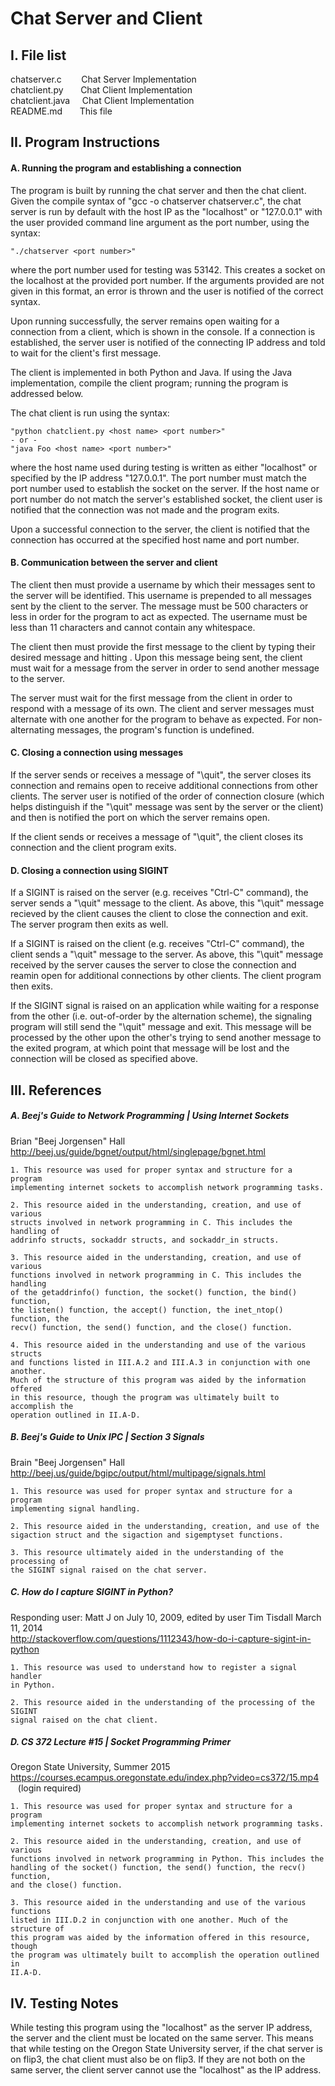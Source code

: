 # Chat Server and Client
## I. File list
chatserver.c&nbsp;&nbsp;&nbsp;&nbsp;&nbsp;&nbsp;&nbsp;&nbsp;Chat Server Implementation<br />
chatclient.py&nbsp;&nbsp;&nbsp;&nbsp;&nbsp;&nbsp;&nbsp;Chat Client Implementation<br />
chatclient.java&nbsp;&nbsp;&nbsp;&nbsp;&nbsp;Chat Client Implementation<br />
README.md&nbsp;&nbsp;&nbsp;&nbsp;&nbsp;&nbsp;&nbsp;This file<br />


## II. Program Instructions

#### A. Running the program and establishing a connection

The program is built by running the chat server and then the chat client.
Given the compile syntax of "gcc -o chatserver chatserver.c", the chat server
is run by default with the host IP as the "localhost" or "127.0.0.1" with the
user provided command line argument as the port number, using the syntax:
	
	"./chatserver <port number>"

where the port number used for testing was 53142. This creates a socket on the
localhost at the provided port number. If the arguments provided are not given
in this format, an error is thrown and the user is notified of the correct
syntax.

Upon running successfully, the server remains open waiting for a connection
from a client, which is shown in the console. If a connection is established,
the server user is notified of the connecting IP address and told to wait for
the client's first message.

The client is implemented in both Python and Java. If using the Java
implementation, compile the client program; running the program is addressed
below.

The chat client is run using the syntax:

 	"python chatclient.py <host name> <port number>"
 	- or -
 	"java Foo <host name> <port number>"

where the host name used during testing is written as either "localhost" or
specified by the IP address "127.0.0.1". The port number must match the port
number used to establish the socket on the server. If the host name or port 
number do not match the server's established socket, the client user is
notified that the connection was not made and the program exits.

Upon a successful connection to the server, the client is notified that the
connection has occurred at the specified host name and port number.


#### B. Communication between the server and client

The client then must provide a username by which their messages sent to the
server will be identified. This username is prepended to all messages sent by
the client to the server. The message must be 500 characters or less in order
for the program to act as expected. The username must be less than 11 
characters and cannot contain any whitespace.

The client then must provide the first message to the client by typing their 
desired message and hitting <Enter>. Upon this message being sent, the client
must wait for a message from the server in order to send another message to the
server.

The server must wait for the first message from the client in order to respond
with a message of its own. The client and server messages must alternate with 
one another for the program to behave as expected. For non-alternating
messages, the program's function is undefined.


#### C. Closing a connection using messages

If the server sends or receives a message of "\quit", the server closes its 
connection and remains open to receive additional connections from other 
clients. The server user is notified of the order of connection closure (which
helps distinguish if the "\quit" message was sent by the server or the client)
and then is notified the port on which the server remains open.

If the client sends or receives a message of "\quit", the client closes its
connection and the client program exits.


#### D. Closing a connection using SIGINT

If a SIGINT is raised on the server (e.g. receives "Ctrl-C" command), the
server sends a "\quit" message to the client. As above, this "\quit" message
recieved by the client causes the client to close the connection and exit. The
server program then exits as well.

If a SIGINT is raised on the client (e.g. receives "Ctrl-C" command), the
client sends a "\quit" message to the server. As above, this "\quit" message
received by the server causes the server to close the connection and reamin
open for additional connections by other clients. The client program then
exits.

If the SIGINT signal is raised on an application while waiting for a response
from the other (i.e. out-of-order by the alternation scheme), the signaling
program will still send the "\quit" message and exit. This message will be 
processed by the other upon the other's trying to send another message to the
exited program, at which point that message will be lost and the connection
will be closed as specified above. 


## III. References

##### A. Beej's Guide to Network Programming | Using Internet Sockets
Brian "Beej Jorgensen" Hall<br />
http://beej.us/guide/bgnet/output/html/singlepage/bgnet.html

	1. This resource was used for proper syntax and structure for a program
	implementing internet sockets to accomplish network programming tasks.

	2. This resource aided in the understanding, creation, and use of various
	structs involved in network programming in C. This includes the handling of
	addrinfo structs, sockaddr structs, and sockaddr_in structs.

	3. This resource aided in the understanding, creation, and use of various
	functions involved in network programming in C. This includes the handling
	of the getaddrinfo() function, the socket() function, the bind() function,
	the listen() function, the accept() function, the inet_ntop() function, the
	recv() function, the send() function, and the close() function.

	4. This resource aided in the understanding and use of the various structs
	and functions listed in III.A.2 and III.A.3 in conjunction with one another.
	Much of the structure of this program was aided by the information offered
	in this resource, though the program was ultimately built to accomplish the
	operation outlined in II.A-D. 


##### B. Beej's Guide to Unix IPC | Section 3 Signals
Brain "Beej Jorgensen" Hall<br />
http://beej.us/guide/bgipc/output/html/multipage/signals.html

	1. This resource was used for proper syntax and structure for a program
	implementing signal handling.

	2. This resource aided in the understanding, creation, and use of the 
	sigaction struct and the sigaction and sigemptyset functions.

	3. This resource ultimately aided in the understanding of the processing of
	the SIGINT signal raised on the chat server.


##### C. How do I capture SIGINT in Python?
Responding user: Matt J on July 10, 2009, edited by user Tim Tisdall March 11, 2014<br />
http://stackoverflow.com/questions/1112343/how-do-i-capture-sigint-in-python

	1. This resource was used to understand how to register a signal handler
	in Python.

	2. This resource aided in the understanding of the processing of the SIGINT
	signal raised on the chat client.


##### D. CS 372 Lecture #15 | Socket Programming Primer
Oregon State University, Summer 2015<br />
https://courses.ecampus.oregonstate.edu/index.php?video=cs372/15.mp4<br />
&nbsp;&nbsp;&nbsp;(login required)

	1. This resource was used for proper syntax and structure for a program
	implementing internet sockets to accomplish network programming tasks.

	2. This resource aided in the understanding, creation, and use of various
	functions involved in network programming in Python. This includes the 
	handling of the socket() function, the send() function, the recv() function,
	and the close() function.

	3. This resource aided in the understanding and use of the various functions
	listed in III.D.2 in conjunction with one another. Much of the structure of 
	this program was aided by the information offered in this resource, though 
	the program was ultimately built to accomplish the operation outlined in 
	II.A-D.


## IV. Testing Notes

While testing this program using the "localhost" as the server IP address, the 
server and the client must be located on the same server. This means that while
testing on the Oregon State University server, if the chat server is on flip3,
the chat client must also be on flip3. If they are not both on the same server,
the client server cannot use the "localhost" as the IP address.
